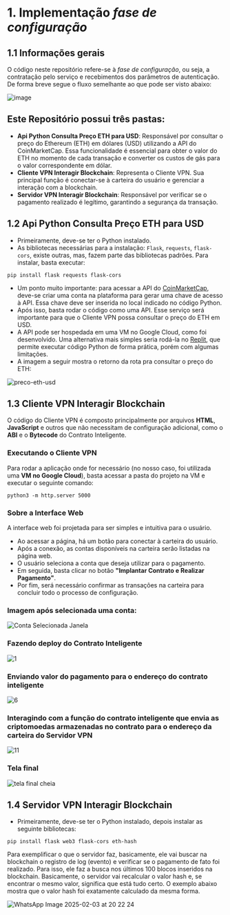 # 1. Implementação *fase de configuração*

## 1.1 Informações gerais

O código neste repositório refere-se à *fase de configuração*, ou seja, a contratação pelo serviço e recebimentos dos parâmetros de autenticação. De forma breve segue o fluxo semelhante ao que pode ser visto abaixo:

![image](https://github.com/user-attachments/assets/3a8b8c84-a32c-4d4f-ad46-706fce8fd09d)

## Este Repositório possui três pastas:
- **Api Python Consulta Preço ETH para USD**: Responsável por consultar o preço do Ethereum (ETH) em dólares (USD) utilizando a API do CoinMarketCap. Essa funcionalidade é essencial para obter o valor do ETH no momento de cada transação e converter os custos de gás para o valor correspondente em dólar.
- **Cliente VPN Interagir Blockchain**: Representa o Cliente VPN. Sua principal função é conectar-se à carteira do usuário e gerenciar a interação com a blockchain.
- **Servidor VPN Interagir Blockchain**: Responsável por verificar se o pagamento realizado é legítimo, garantindo a segurança da transação.

## 1.2 Api Python Consulta Preço ETH para USD

- Primeiramente, deve-se ter o Python instalado.
- As bibliotecas necessárias para a instalação: `Flask`, `requests`, `flask-cors`, existe outras, mas, fazem parte das bibliotecas padrões. Para instalar, basta executar:
  
`pip install flask requests flask-cors`

- Um ponto muito importante: para acessar a API do [CoinMarketCap](https://coinmarketcap.com/), deve-se criar uma conta na plataforma para gerar uma chave de acesso à API. Essa chave deve ser inserida no local indicado no código Python.
- Após isso, basta rodar o código como uma API. Esse serviço será importante para que o Cliente VPN possa consultar o preço do ETH em USD.
- A API pode ser hospedada em uma VM no Google Cloud, como foi desenvolvido. Uma alternativa mais simples seria rodá-la no [Replit](https://replit.com/), que permite executar código Python de forma prática, porém com algumas limitações.
- A imagem a seguir mostra o retorno da rota pra consultar o preço do ETH:

![preco-eth-usd](https://github.com/user-attachments/assets/c2215327-458a-4b79-a4be-0c9fdb9edc47)

## 1.3 Cliente VPN Interagir Blockchain

O código do Cliente VPN é composto principalmente por arquivos **HTML**, **JavaScript** e outros que não necessitam de configuração adicional, como o **ABI** e o **Bytecode** do Contrato Inteligente.

### Executando o Cliente VPN  

Para rodar a aplicação onde for necessário (no nosso caso, foi utilizada uma **VM no Google Cloud**), basta acessar a pasta do projeto na VM e executar o seguinte comando:

`python3 -m http.server 5000`

### Sobre a Interface Web  

A interface web foi projetada para ser simples e intuitiva para o usuário.  

- Ao acessar a página, há um botão para conectar à carteira do usuário.  
- Após a conexão, as contas disponíveis na carteira serão listadas na página web.  
- O usuário seleciona a conta que deseja utilizar para o pagamento.  
- Em seguida, basta clicar no botão **"Implantar Contrato e Realizar Pagamento"**.  
- Por fim, será necessário confirmar as transações na carteira para concluir todo o processo de configuração.

### Imagem após selecionada uma conta:
![Conta Selecionada Janela](https://github.com/user-attachments/assets/4e2d1cc9-80ae-4730-8371-ffa4ec833108)

### Fazendo deploy do Contrato Inteligente
![1](https://github.com/user-attachments/assets/a94fff62-e4c7-478c-9955-f3adcc782bd0)

### Enviando valor do pagamento para o endereço do contrato inteligente
![6](https://github.com/user-attachments/assets/4ccf0b8f-664f-4f0b-b76e-2a7923cff34d)

### Interagindo com a função do contrato inteligente que envia as criptomoedas armazenadas no contrato para o endereço da carteira do Servidor VPN
![11](https://github.com/user-attachments/assets/079c6c93-ef62-40f2-b248-c65227a7f976)

### Tela final
![tela final cheia](https://github.com/user-attachments/assets/5d070b85-da32-43c5-b40d-0289072eb7aa)

## 1.4 Servidor VPN Interagir Blockchain

- Primeiramente, deve-se ter o Python instalado, depois instalar as seguinte bibliotecas:

`pip install flask web3 flask-cors eth-hash`

Para exemplificar o que o servidor faz, basicamente, ele vai buscar na blockchain o registro de log (evento) e verificar se o pagamento de fato foi realizado. Para isso, ele faz a busca nos últimos 100 blocos inseridos na blockchain. Basicamente, o servidor vai recalcular o valor hash e, se encontrar o mesmo valor, significa que está tudo certo. O exemplo abaixo mostra que o valor hash foi exatamente calculado da mesma forma.

![WhatsApp Image 2025-02-03 at 20 22 24](https://github.com/user-attachments/assets/81ccb9c4-d73f-4950-9753-f120a1b5b7a8)











